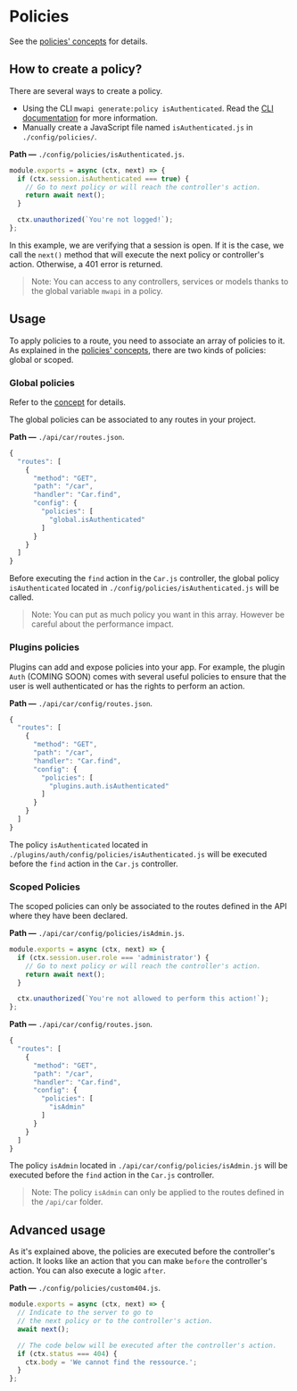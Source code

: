 # Policies

 See the [policies' concepts](../concepts/concepts.md#policies) for details.

## How to create a policy?

There are several ways to create a policy.
 - Using the CLI `mwapi generate:policy isAuthenticated`. Read the [CLI documentation](../cli/CLI.md) for more information.
 - Manually create a JavaScript file named `isAuthenticated.js` in `./config/policies/`.

**Path —** `./config/policies/isAuthenticated.js`.
```js
module.exports = async (ctx, next) => {
  if (ctx.session.isAuthenticated === true) {
    // Go to next policy or will reach the controller's action.
    return await next();
  }

  ctx.unauthorized(`You're not logged!`);
};
```

In this example, we are verifying that a session is open. If it is the case, we call the `next()` method that will execute the next policy or controller's action. Otherwise, a 401 error is returned.

> Note: You can access to any controllers, services or models thanks to the global variable `mwapi` in a policy.

## Usage

To apply policies to a route, you need to associate an array of policies to it. As explained in the [policies' concepts](../concepts/concepts.md#policies), there are two kinds of policies: global or scoped.

### Global policies

Refer to the [concept](../concepts/concepts.md#policies) for details.

The global policies can be associated to any routes in your project.

**Path —** `./api/car/routes.json`.
```js
{
  "routes": [
    {
      "method": "GET",
      "path": "/car",
      "handler": "Car.find",
      "config": {
        "policies": [
          "global.isAuthenticated"
        ]
      }
    }
  ]
}
```

Before executing the `find` action in the `Car.js` controller, the global policy `isAuthenticated` located in `./config/policies/isAuthenticated.js` will be called.

> Note: You can put as much policy you want in this array. However be careful about the performance impact.

### Plugins policies

Plugins can add and expose policies into your app. For example, the plugin `Auth` (COMING SOON) comes with several useful policies to ensure that the user is well authenticated or has the rights to perform an action.

**Path —** `./api/car/config/routes.json`.
```js
{
  "routes": [
    {
      "method": "GET",
      "path": "/car",
      "handler": "Car.find",
      "config": {
        "policies": [
          "plugins.auth.isAuthenticated"
        ]
      }
    }
  ]
}
```

The policy `isAuthenticated` located in `./plugins/auth/config/policies/isAuthenticated.js` will be executed before the `find` action in the `Car.js` controller.

### Scoped Policies

The scoped policies can only be associated to the routes defined in the API where they have been declared.

**Path —** `./api/car/config/policies/isAdmin.js`.
```js
module.exports = async (ctx, next) => {
  if (ctx.session.user.role === 'administrator') {
    // Go to next policy or will reach the controller's action.
    return await next();
  }

  ctx.unauthorized(`You're not allowed to perform this action!`);
};
```

**Path —** `./api/car/config/routes.json`.
```js
{
  "routes": [
    {
      "method": "GET",
      "path": "/car",
      "handler": "Car.find",
      "config": {
        "policies": [
          "isAdmin"
        ]
      }
    }
  ]
}
```

The policy `isAdmin` located in `./api/car/config/policies/isAdmin.js` will be executed before the `find` action in the `Car.js` controller.

> Note: The policy `isAdmin` can only be applied to the routes defined in the `/api/car` folder.

## Advanced usage

As it's explained above, the policies are executed before the controller's action. It looks like an action that you can make `before` the controller's action. You can also execute a logic `after`.

**Path —** `./config/policies/custom404.js`.
```js
module.exports = async (ctx, next) => {
  // Indicate to the server to go to
  // the next policy or to the controller's action.
  await next();

  // The code below will be executed after the controller's action.
  if (ctx.status === 404) {
    ctx.body = 'We cannot find the ressource.';
  }
};
```

